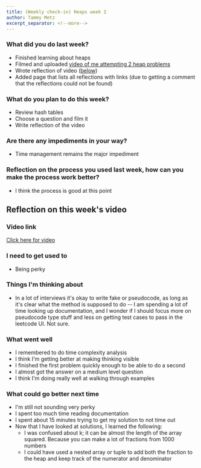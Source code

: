 ```yaml
---
title: (Weekly check-in) Heaps week 2
author: Tammy Metz
excerpt_separator: <!--more-->
---
```


### What did you do last week?
- Finished learning about heaps
- Filmed and uploaded [video of me attempting 2 heap problems](https://youtu.be/G6lfYMuHUOY)
- Wrote reflection of video <!--more-->([below](#reflection-on-this-weeks-video))
- Added page that lists all reflections with links (due to getting a comment that the reflections could not be found)

### What do you plan to do this week?
- Review hash tables
- Choose a question and film it
- Write reflection of the video

### Are there any impediments in your way?
- Time management remains the major impediment

### Reflection on the process you used last week, how can you make the process work better?
- I think the process is good at this point


## Reflection on this week's video

### Video link
[Click here for video](https://youtu.be/G6lfYMuHUOY)

### I need to get used to
- Being perky

### Things I'm thinking about
- In a lot of interviews it's okay to write fake or pseudocode, as long as it's clear what the method is supposed to do -- I am spending a lot of time looking up documentation, and I wonder if I should focus more on pseudocode type stuff and less on getting test cases to pass in the leetcode UI.  Not sure.

### What went well
- I remembered to do time complexity analysis
- I think I'm getting better at making thinking visible
- I finished the first problem quickly enough to be able to do a second
- I almost got the answer on a medium level question
- I think I'm doing really well at walking through examples

### What could go better next time
- I'm still not sounding very perky
- I spent too much time reading documentation
- I spent about 15 minutes trying to get my solution to not time out 
- Now that I have looked at solutions, I learned the following:
  - I was confused about k; it can be almost the length of the array squared.  Because you can make a lot of fractions from 1000 numbers
  - I could have used a nested array or tuple to add both the fraction to the heap and keep track of the numerator and denominator
